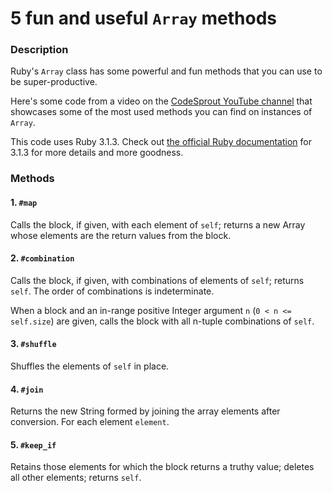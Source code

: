 # 5 fun and useful `Array` methods

### Description

Ruby's `Array` class has some powerful and fun methods that you can use to be super-productive.

Here's some code from a video on the [CodeSprout YouTube channel](https://www.youtube.com/@codesprout) that showcases some of the most used methods you can find on instances of `Array`.

This code uses Ruby 3.1.3. Check out [the official Ruby documentation](https://ruby-doc.org/3.1.3/Array.html) for 3.1.3 for more details and more goodness.


### Methods

#### 1. `#map`

Calls the block, if given, with each element of `self`; returns a new Array whose elements are the return values from the block.

#### 2. `#combination`

Calls the block, if given, with combinations of elements of `self`; returns `self`. The order of combinations is indeterminate.

When a block and an in-range positive Integer argument `n` (`0 < n <= self.size`) are given, calls the block with all n-tuple combinations of `self`.

#### 3. `#shuffle`

Shuffles the elements of `self` in place.

#### 4. `#join`

Returns the new String formed by joining the array elements after conversion. For each element `element`.

#### 5. `#keep_if`

Retains those elements for which the block returns a truthy value; deletes all other elements; returns `self`.

